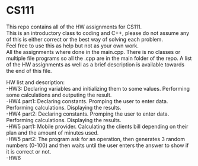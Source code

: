 # CS111

This repo contains all of the HW assignments for CS111.  
This is an introductory class to coding and C++, please do not assume any of this is either correct or the best way of solving each problem.   
Feel free to use this as help but not as your own work.  
All the assignments where done in the main.cpp. There is no classes or multiple file programs so all the .cpp are in the main folder of the repo.
A list of the HW assignments as well as a brief description is available towards the end of this file.  
  
    
      
HW list and description:  
-HW3: Declaring variables and initializing them to some values. Performing some calculations and outputing the result.  
-HW4 part1: Declaring constants. Promping the user to enter data. Performing calculations. Displaying the results.  
-HW4 part2: Declaring constants. Promping the user to enter data. Performing calculations. Displaying the results.  
-HW5 part1: Mobile provider. Calculating the clients bill depending on their plan and the amount of minutes used.  
-HW5 part2: The program ask for an operation, then generates 3 random numbers (0-100) and then waits until the user enters the answer to show if it is correct or not.  
-HW6 
